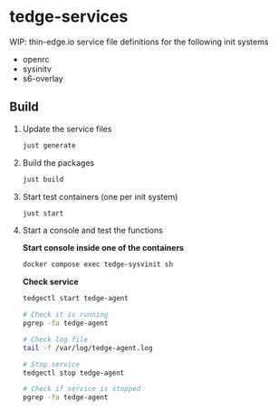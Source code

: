 # tedge-services

WIP: thin-edge.io service file definitions for the following init systems

* openrc
* sysinitv
* s6-overlay

## Build

1. Update the service files

    ```sh
    just generate
    ```

2. Build the packages

    ```sh
    just build
    ```

3. Start test containers (one per init system)

    ```sh
    just start
    ```

4. Start a console and test the functions

    **Start console inside one of the containers**

    ```sh
    docker compose exec tedge-sysvinit sh
    ```

    **Check service**

    ```sh
    tedgectl start tedge-agent

    # Check it is running
    pgrep -fa tedge-agent

    # Check log file
    tail -f /var/log/tedge-agent.log

    # Stop service
    tedgectl stop tedge-agent

    # Check if service is stopped
    pgrep -fa tedge-agent
    ```

